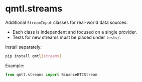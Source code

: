 # qmtl.streams

Additional `StreamInput` classes for real-world data sources.

- Each class is independent and focused on a single provider.
- Tests for new streams must be placed under `tests/`.

Install separately:

```bash
pip install qmtl[streams]
```

Example:

```python
from qmtl.streams import BinanceBTCStream
```

